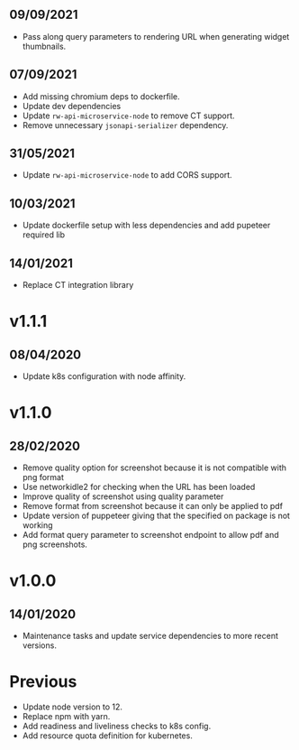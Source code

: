 ## 09/09/2021

- Pass along query parameters to rendering URL when generating widget thumbnails.

## 07/09/2021

- Add missing chromium deps to dockerfile.
- Update dev dependencies
- Update `rw-api-microservice-node` to remove CT support.
- Remove unnecessary `jsonapi-serializer` dependency.

## 31/05/2021

- Update `rw-api-microservice-node` to add CORS support.

## 10/03/2021

- Update dockerfile setup with less dependencies and add pupeteer required lib

## 14/01/2021

- Replace CT integration library

# v1.1.1

## 08/04/2020

- Update k8s configuration with node affinity.

# v1.1.0

## 28/02/2020

- Remove quality option for screenshot because it is not compatible with png format
- Use networkidle2 for checking when the URL has been loaded
- Improve quality of screenshot using quality parameter
- Remove format from screenshot because it can only be applied to pdf
- Update version of puppeteer giving that the specified on package is not working
- Add format query parameter to screenshot endpoint to allow pdf and png screenshots.

# v1.0.0

## 14/01/2020

- Maintenance tasks and update service dependencies to more recent versions.

# Previous

- Update node version to 12.
- Replace npm with yarn.
- Add readiness and liveliness checks to k8s config.
- Add resource quota definition for kubernetes.
